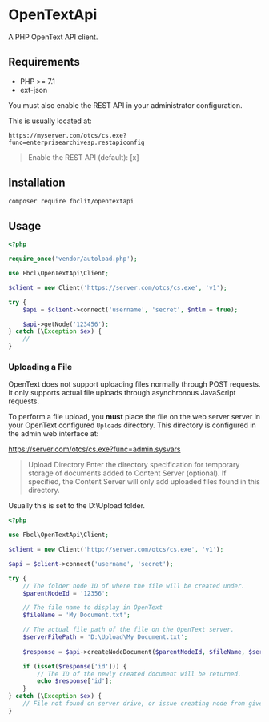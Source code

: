 # OpenTextApi

A PHP OpenText API client.

## Requirements

- PHP >= 7.1
- ext-json

You must also enable the REST API in your administrator configuration.

This is usually located at:

```
https://myserver.com/otcs/cs.exe?func=enterprisearchivesp.restapiconfig
```

> Enable the REST API (default): [x]

## Installation

```bash
composer require fbclit/opentextapi
```

## Usage

```php
<?php

require_once('vendor/autoload.php');

use Fbcl\OpenTextApi\Client;

$client = new Client('https://server.com/otcs/cs.exe', 'v1');

try {
    $api = $client->connect('username', 'secret', $ntlm = true);

    $api->getNode('123456');
} catch (\Exception $ex) {
    //
}
```

### Uploading a File

OpenText does not support uploading files normally through POST requests. It
only supports actual file uploads through asynchronous JavaScript requests.

To perform a file upload, you **must** place the file on the web server
server in your OpenText configured `Uploads` directory. This directory
is configured in the admin web interface at:

https://server.com/otcs/cs.exe?func=admin.sysvars

> Upload Directory
> Enter the directory specification for temporary storage of documents added
> to Content Server (optional). If specified, the Content Server will only
> add uploaded files found in this directory.

Usually this is set to the D:\Upload folder.

```php
<?php

use Fbcl\OpenTextApi\Client;

$client = new Client('http://server.com/otcs/cs.exe', 'v1');

$api = $client->connect('username', 'secret');

try {
    // The folder node ID of where the file will be created under.
    $parentNodeId = '12356';

    // The file name to display in OpenText
    $fileName = 'My Document.txt';

    // The actual file path of the file on the OpenText server.
    $serverFilePath = 'D:\Upload\My Document.txt';
    
    $response = $api->createNodeDocument($parentNodeId, $fileName, $serverFilePath);

    if (isset($response['id'])) {
        // The ID of the newly created document will be returned.
        echo $response['id']; 
    }   
} catch (\Exception $ex) {
    // File not found on server drive, or issue creating node from given parent.
}
```

